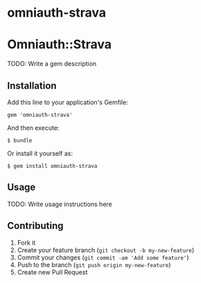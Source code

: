 omniauth-strava
===============

# Omniauth::Strava

TODO: Write a gem description

## Installation

Add this line to your application's Gemfile:

    gem 'omniauth-strava'

And then execute:

    $ bundle

Or install it yourself as:

    $ gem install omniauth-strava

## Usage

TODO: Write usage instructions here

## Contributing

1. Fork it
2. Create your feature branch (`git checkout -b my-new-feature`)
3. Commit your changes (`git commit -am 'Add some feature'`)
4. Push to the branch (`git push origin my-new-feature`)
5. Create new Pull Request

